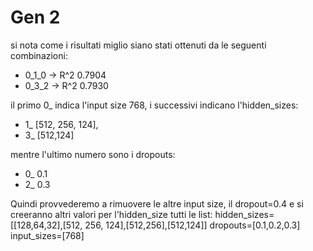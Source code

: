 # Gen 2
si nota come i risultati miglio siano stati ottenuti da le seguenti combinazioni:
- 0_1_0 -> R^2 0.7904
- 0_3_2 -> R^2 0.7930

il primo 0_ indica l'input size 768, i successivi indicano l'hidden_sizes:
- 1_ [512, 256, 124],
- 3_ [512,124]

mentre l'ultimo numero sono i dropouts:
- 0_ 0.1
- 2_ 0.3

Quindi provvederemo a rimuovere le altre input size, il dropout=0.4 e si creeranno altri valori per l'hidden_size
tutti le list:
hidden_sizes=[[128,64,32],[512, 256, 124],[512,256],[512,124]]
dropouts=[0.1,0.2,0.3]
input_sizes=[768]